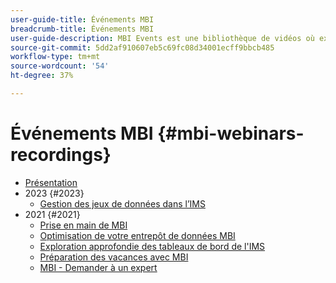 ```yaml
---
user-guide-title: Événements MBI
breadcrumb-title: Événements MBI
user-guide-description: MBI Events est une bibliothèque de vidéos où experts et pairs partagent leurs opinions sur Adobe Commerce.
source-git-commit: 5dd2af910607eb5c69fc08d34001ecff9bbcb485
workflow-type: tm+mt
source-wordcount: '54'
ht-degree: 37%

---
```



# Événements MBI  {#mbi-webinars-recordings}

+ [Présentation](overview.md)
+ 2023 {#2023}
   + [Gestion des jeux de données dans l’IMS](2023/manage-data-sets.md)
+ 2021 {#2021}
   + [Prise en main de MBI](2021-22/getting-started.md)
   + [Optimisation de votre entrepôt de données MBI](2021-22/optimize-data-warehouse.md)
   + [Exploration approfondie des tableaux de bord de l&#39;IMS](2021-22/dashboards-deep-dive.md)
   + [Préparation des vacances avec MBI](2021-22/holiday-readiness.md)
   + [MBI - Demander à un expert](2021-22/ask-expert.md)

<!---+ Commerce Events {#commerce-events}
  + [Overview](commerce-events/overview.md)
  + 2022 {#2022}
    + [Top Tips and Tricks for Adobe Campaign Standard](customer-journeys/2022/tips-and-tricks.md)
    + [Develop and customize data models in Adobe Campaign Classic](customer-journeys/2022/data-models.md)

+ Data and insights {#commerce-release-updates}
  + [Overview](commerce-release-updates/overview.md)
  + 2022 {#2022}
    + [Innovations and trends](data-and-insights/2022/innovations.md)
    + [Sensei and Analysis Workspace](data-and-insights/2022/sensei.md)
    + [Personalize and automate with Adobe Target](data-and-insights/2022/personalize.md)
    + [Analytics and Target applications for Mobile and Apps](data-and-insights/2022/mobile-and-apps.md)
    + [Cross Device Analytics and Customer Journey Analytics](data-and-insights/2022/cross-device-analytics.md) --->